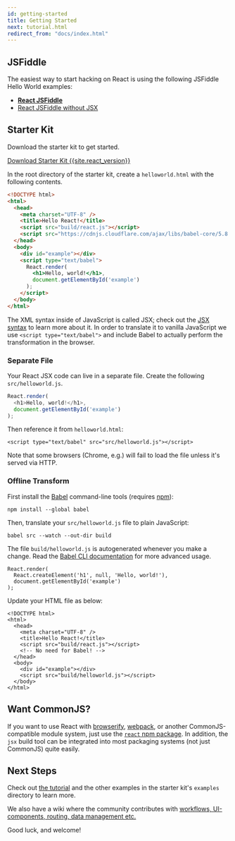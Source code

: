 ```yaml
---
id: getting-started
title: Getting Started
next: tutorial.html
redirect_from: "docs/index.html"
---
```


## JSFiddle

The easiest way to start hacking on React is using the following JSFiddle Hello World examples:

 * **[React JSFiddle](https://jsfiddle.net/reactjs/69z2wepo/)**
 * [React JSFiddle without JSX](https://jsfiddle.net/reactjs/5vjqabv3/)

## Starter Kit

Download the starter kit to get started.

<div class="buttons-unit downloads">
  <a href="/react/downloads/react-{{site.react_version}}.zip" class="button">
    Download Starter Kit {{site.react_version}}
  </a>
</div>

In the root directory of the starter kit, create a `helloworld.html` with the following contents.

```html
<!DOCTYPE html>
<html>
  <head>
    <meta charset="UTF-8" />
    <title>Hello React!</title>
    <script src="build/react.js"></script>
    <script src="https://cdnjs.cloudflare.com/ajax/libs/babel-core/5.8.23/browser.min.js"></script>
  </head>
  <body>
    <div id="example"></div>
    <script type="text/babel">
      React.render(
        <h1>Hello, world!</h1>,
        document.getElementById('example')
      );
    </script>
  </body>
</html>
```

The XML syntax inside of JavaScript is called JSX; check out the [JSX syntax](/react/docs/jsx-in-depth.html) to learn more about it. In order to translate it to vanilla JavaScript we use `<script type="text/babel">` and include Babel to actually perform the transformation in the browser.

### Separate File

Your React JSX code can live in a separate file. Create the following `src/helloworld.js`.

```javascript
React.render(
  <h1>Hello, world!</h1>,
  document.getElementById('example')
);
```

Then reference it from `helloworld.html`:

```html{10}
<script type="text/babel" src="src/helloworld.js"></script>
```

Note that some browsers (Chrome, e.g.) will fail to load the file unless it's served via HTTP.

### Offline Transform

First install the [Babel](http://babeljs.io/) command-line tools (requires [npm](https://www.npmjs.com/)):

```
npm install --global babel
```

Then, translate your `src/helloworld.js` file to plain JavaScript:

```
babel src --watch --out-dir build

```

The file `build/helloworld.js` is autogenerated whenever you make a change. Read the [Babel CLI documentation](http://babeljs.io/docs/usage/cli/) for more advanced usage.

```javascript{2}
React.render(
  React.createElement('h1', null, 'Hello, world!'),
  document.getElementById('example')
);
```


Update your HTML file as below:

```html{7,11}
<!DOCTYPE html>
<html>
  <head>
    <meta charset="UTF-8" />
    <title>Hello React!</title>
    <script src="build/react.js"></script>
    <!-- No need for Babel! -->
  </head>
  <body>
    <div id="example"></div>
    <script src="build/helloworld.js"></script>
  </body>
</html>
```

## Want CommonJS?

If you want to use React with [browserify](http://browserify.org/), [webpack](https://webpack.github.io/), or another CommonJS-compatible module system, just use the [`react` npm package](https://www.npmjs.com/package/react). In addition, the `jsx` build tool can be integrated into most packaging systems (not just CommonJS) quite easily.

## Next Steps

Check out [the tutorial](/react/docs/tutorial.html) and the other examples in the starter kit's `examples` directory to learn more.

We also have a wiki where the community contributes with [workflows, UI-components, routing, data management etc.](https://github.com/facebook/react/wiki/Complementary-Tools)

Good luck, and welcome!

